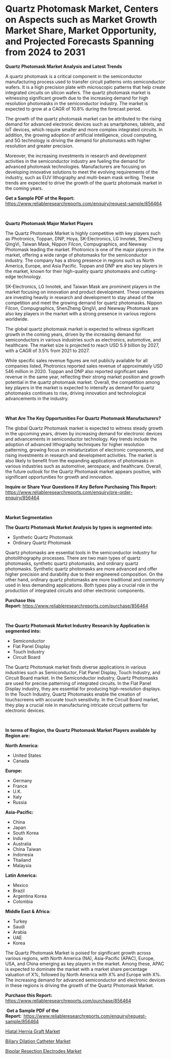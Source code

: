 <p><h1>Quartz Photomask Market, Centers on Aspects such as Market Growth Market Share, Market Opportunity, and Projected Forecasts Spanning from 2024 to 2031</h1></p><p><strong>Quartz Photomask Market Analysis and Latest Trends</strong></p>
<p><p>A quartz photomask is a critical component in the semiconductor manufacturing process used to transfer circuit patterns onto semiconductor wafers. It is a high precision plate with microscopic patterns that help create integrated circuits on silicon wafers. The quartz photomask market is witnessing significant growth due to the increasing demand for high resolution photomasks in the semiconductor industry. The market is expected to grow at a CAGR of 10.8% during the forecast period.</p><p>The growth of the quartz photomask market can be attributed to the rising demand for advanced electronic devices such as smartphones, tablets, and IoT devices, which require smaller and more complex integrated circuits. In addition, the growing adoption of artificial intelligence, cloud computing, and 5G technology is driving the demand for photomasks with higher resolution and greater precision.</p><p>Moreover, the increasing investments in research and development activities in the semiconductor industry are fueling the demand for advanced photomask technologies. Manufacturers are focusing on developing innovative solutions to meet the evolving requirements of the industry, such as EUV lithography and multi-beam mask writing. These trends are expected to drive the growth of the quartz photomask market in the coming years.</p></p>
<p><strong>Get a Sample PDF of the Report:&nbsp;</strong> <a href="https://www.reliableresearchreports.com/enquiry/request-sample/856464">https://www.reliableresearchreports.com/enquiry/request-sample/856464</a></p>
<p>&nbsp;</p>
<p><strong>Quartz Photomask Major Market Players</strong></p>
<p><p>The Quartz Photomask Market is highly competitive with key players such as Photronics, Toppan, DNP, Hoya, SK-Electronics, LG Innotek, ShenZheng QingVi, Taiwan Mask, Nippon Filcon, Compugraphics, and Newway Photomask leading the market. Photronics is one of the major players in the market, offering a wide range of photomasks for the semiconductor industry. The company has a strong presence in regions such as North America, Europe, and Asia Pacific. Toppan and DNP are also key players in the market, known for their high-quality quartz photomasks and cutting-edge technology.</p><p>SK-Electronics, LG Innotek, and Taiwan Mask are prominent players in the market focusing on innovation and product development. These companies are investing heavily in research and development to stay ahead of the competition and meet the growing demand for quartz photomasks. Nippon Filcon, Compugraphics, ShenZheng QingVi, and Newway Photomask are also key players in the market with a strong presence in various regions worldwide.</p><p>The global quartz photomask market is expected to witness significant growth in the coming years, driven by the increasing demand for semiconductors in various industries such as electronics, automotive, and healthcare. The market size is projected to reach USD 5.9 billion by 2027, with a CAGR of 3.5% from 2021 to 2027.</p><p>While specific sales revenue figures are not publicly available for all companies listed, Photronics reported sales revenue of approximately USD 546 million in 2020. Toppan and DNP also reported significant sales revenue in the same year, reflecting their strong market position and growth potential in the quartz photomask market. Overall, the competition among key players in the market is expected to intensify as demand for quartz photomasks continues to rise, driving innovation and technological advancements in the industry.</p></p>
<p>&nbsp;</p>
<p><strong>What Are The Key Opportunities For Quartz Photomask Manufacturers?</strong></p>
<p><p>The global Quartz Photomask market is expected to witness steady growth in the upcoming years, driven by increasing demand for electronic devices and advancements in semiconductor technology. Key trends include the adoption of advanced lithography techniques for higher resolution patterning, growing focus on miniaturization of electronic components, and rising investments in research and development activities. The market is also likely to benefit from the expanding applications of photomasks in various industries such as automotive, aerospace, and healthcare. Overall, the future outlook for the Quartz Photomask market appears positive, with significant opportunities for growth and innovation.</p></p>
<p><strong>Inquire or Share Your Questions If Any Before Purchasing This Report:</strong> <a href="https://www.reliableresearchreports.com/enquiry/pre-order-enquiry/856464">https://www.reliableresearchreports.com/enquiry/pre-order-enquiry/856464</a></p>
<p>&nbsp;</p>
<p><strong>Market Segmentation</strong></p>
<p><strong>The Quartz Photomask Market Analysis by types is segmented into:</strong></p>
<p><ul><li>Synthetic Quartz Photomask</li><li>Ordinary Quartz Photomask</li></ul></p>
<p><p>Quartz photomasks are essential tools in the semiconductor industry for photolithography processes. There are two main types of quartz photomasks, synthetic quartz photomasks, and ordinary quartz photomasks. Synthetic quartz photomasks are more advanced and offer higher precision and durability due to their engineered composition. On the other hand, ordinary quartz photomasks are more traditional and commonly used in less demanding applications. Both types play a crucial role in the production of integrated circuits and other electronic components.</p></p>
<p><strong>Purchase this Report:&nbsp;</strong><a href="https://www.reliableresearchreports.com/purchase/856464">https://www.reliableresearchreports.com/purchase/856464</a></p>
<p>&nbsp;</p>
<p><strong>The Quartz Photomask Market Industry Research by Application is segmented into:</strong></p>
<p><ul><li>Semiconductor</li><li>Flat Panel Display</li><li>Touch Industry</li><li>Circuit Board</li></ul></p>
<p><p>The Quartz Photomask market finds diverse applications in various industries such as Semiconductor, Flat Panel Display, Touch Industry, and Circuit Board market. In the Semiconductor industry, Quartz Photomasks are used for precise patterning of integrated circuits. In the Flat Panel Display industry, they are essential for producing high-resolution displays. In the Touch Industry, Quartz Photomasks enable the creation of touchscreens with accurate touch sensitivity. In the Circuit Board market, they play a crucial role in manufacturing intricate circuit patterns for electronic devices.</p></p>
<p>&nbsp;</p>
<p><strong>In terms of Region, the Quartz Photomask Market Players available by Region are:</strong></p>
<p>
    <p> <strong> North America: </strong>
        <ul>
            <li>United States</li>
            <li>Canada</li>
        </ul>
        </p> 
    <p> <strong> Europe: </strong>
        <ul>
            <li>Germany</li>
            <li>France</li>
            <li>U.K.</li>
            <li>Italy</li>
            <li>Russia</li>
        </ul>
        </p> 
    <p> <strong> Asia-Pacific: </strong>
        <ul>
            <li>China</li>
            <li>Japan</li>
            <li>South Korea</li>
            <li>India</li>
            <li>Australia</li>
            <li>China Taiwan</li>
            <li>Indonesia</li>
            <li>Thailand</li>
            <li>Malaysia</li>
        </ul>
        </p> 
    <p> <strong> Latin America: </strong>
        <ul>
            <li>Mexico</li>
            <li>Brazil</li>
            <li>Argentina Korea</li>
            <li>Colombia</li>
        </ul>
        </p> 
    <p> <strong> Middle East & Africa: </strong>
        <ul>
            <li>Turkey</li>
            <li>Saudi</li>
            <li>Arabia</li>
            <li>UAE</li>
            <li>Korea</li>
        </ul>
    </p>
    </p>
<p><p>The Quartz Photomask Market is poised for significant growth across various regions, with North America (NA), Asia-Pacific (APAC), Europe, USA, and China emerging as key players in the market. Among these, APAC is expected to dominate the market with a market share percentage valuation of X%, followed by North America with X% and Europe with X%. The increasing demand for advanced semiconductor and electronic devices in these regions is driving the growth of the Quartz Photomask Market.</p></p>
<p><strong>Purchase this Report: </strong><a href="https://www.reliableresearchreports.com/purchase/856464">https://www.reliableresearchreports.com/purchase/856464</a></p>
<p>&nbsp;<strong>Get a Sample PDF of the Report:&nbsp;&nbsp;</strong><a href="https://www.reliableresearchreports.com/enquiry/request-sample/856464">https://www.reliableresearchreports.com/enquiry/request-sample/856464</a></p>
<p><strong></strong></p>
<p><p><a href="https://view.publitas.com/reportprime-1/hiatal-hernia-graft-market-size-growth-outlook-from-2023-to-2030-projecting-at-markets-trends-analysis-by-application-regional-outlook-and-revenue/">Hiatal Hernia Graft Market</a></p><p><a href="https://view.publitas.com/reportprime-1/biliary-dilation-catheter-market-offer-valuable-insights-into-market-size-market-share-market-trends-and-projections-spanning-from-2023-to-2030/">Biliary Dilation Catheter Market</a></p><p><a href="https://view.publitas.com/reportprime-1/bipolar-resection-electrodes-market-provides-a-comprehensive-analysis-including-a-macro-overview-of-the-market-as-well-as-micro-details-such-as-market-size-and-competitive-landscape/">Bipolar Resection Electrodes Market</a></p></p>